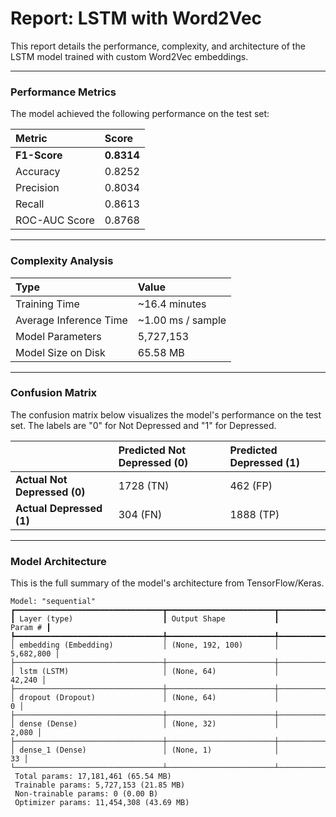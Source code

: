 # Report: LSTM with Word2Vec

This report details the performance, complexity, and architecture of the LSTM model trained with custom Word2Vec embeddings.

---

### Performance Metrics

The model achieved the following performance on the test set:

| Metric        | Score  |
| :------------ | :----- |
| **F1-Score** | **0.8314** |
| Accuracy      | 0.8252 |
| Precision     | 0.8034 |
| Recall        | 0.8613 |
| ROC-AUC Score | 0.8768 |

---

### Complexity Analysis

| Type                   | Value               |
| :--------------------- | :------------------ |
| Training Time          | ~16.4 minutes       |
| Average Inference Time | ~1.00 ms / sample   |
| Model Parameters       | 5,727,153           |
| Model Size on Disk     | 65.58 MB            |

---

### Confusion Matrix

The confusion matrix below visualizes the model's performance on the test set. The labels are "0" for Not Depressed and "1" for Depressed.

|                    | **Predicted Not Depressed (0)** | **Predicted Depressed (1)** |
| :----------------- | :------------------------------ | :-------------------------- |
| **Actual Not Depressed (0)** | 1728 (TN)                       | 462 (FP)                    |
| **Actual Depressed (1)** | 304 (FN)                        | 1888 (TP)                   |

---

### Model Architecture

This is the full summary of the model's architecture from TensorFlow/Keras.

```text
Model: "sequential"
┏━━━━━━━━━━━━━━━━━━━━━━━━━━━━━━━━━┳━━━━━━━━━━━━━━━━━━━━━━━━┳━━━━━━━━━━━━━━━┓
┃ Layer (type)                    ┃ Output Shape           ┃       Param # ┃
┡━━━━━━━━━━━━━━━━━━━━━━━━━━━━━━━━━╇━━━━━━━━━━━━━━━━━━━━━━━━╇━━━━━━━━━━━━━━━┩
│ embedding (Embedding)           │ (None, 192, 100)       │     5,682,800 │
├─────────────────────────────────┼────────────────────────┼───────────────┤
│ lstm (LSTM)                     │ (None, 64)             │        42,240 │
├─────────────────────────────────┼────────────────────────┼───────────────┤
│ dropout (Dropout)               │ (None, 64)             │             0 │
├─────────────────────────────────┼────────────────────────┼───────────────┤
│ dense (Dense)                   │ (None, 32)             │         2,080 │
├─────────────────────────────────┼────────────────────────┼───────────────┤
│ dense_1 (Dense)                 │ (None, 1)              │            33 │
└─────────────────────────────────┴────────────────────────┴───────────────┘
 Total params: 17,181,461 (65.54 MB)
 Trainable params: 5,727,153 (21.85 MB)
 Non-trainable params: 0 (0.00 B)
 Optimizer params: 11,454,308 (43.69 MB)